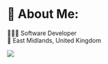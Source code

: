 # 💫 About Me:
👨🏻‍💻 Software Developer<br>📍 East Midlands, United Kingdom

![](https://github-readme-stats.vercel.app/api/top-langs/?username=MatthewPalmer15&theme=dark&hide_border=true&include_all_commits=true&count_private=true&layout=compact)

